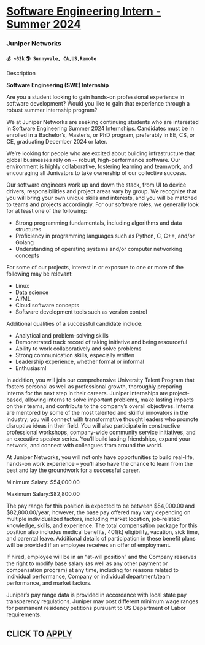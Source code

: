 # [Software Engineering Intern - Summer 2024](https://www.remotewlb.com/apply/software-engineering-intern-summer-2024-86241)  
### Juniper Networks  
#### `💰 ~82k` `🌎 Sunnyvale, CA,US,Remote`  

Description

**Software Engineering (SWE) Internship**

Are you a student looking to gain hands-on professional experience in software development? Would you like to gain that experience through a robust summer internship program?

We at Juniper Networks are seeking continuing students who are interested in Software Engineering Summer 2024 Internships. Candidates must be in enrolled in a Bachelor’s, Master’s, or PhD program, preferably in EE, CS, or CE, graduating December 2024 or later.

We’re looking for people who are excited about building infrastructure that global businesses rely on -- robust, high-performance software. Our environment is highly collaborative, fostering learning and teamwork, and encouraging all Junivators to take ownership of our collective success.

Our software engineers work up and down the stack, from UI to device drivers; responsibilities and project areas vary by group. We recognize that you will bring your own unique skills and interests, and you will be matched to teams and projects accordingly. For our software roles, we generally look for at least one of the following:

  * Strong programming fundamentals, including algorithms and data structures
  * Proficiency in programming languages such as Python, C, C++, and/or Golang
  * Understanding of operating systems and/or computer networking concepts

For some of our projects, interest in or exposure to one or more of the following may be relevant:

  * Linux
  * Data science
  * AI/ML
  * Cloud software concepts
  * Software development tools such as version control

Additional qualities of a successful candidate include:

  * Analytical and problem-solving skills
  * Demonstrated track record of taking initiative and being resourceful
  * Ability to work collaboratively and solve problems
  * Strong communication skills, especially written
  * Leadership experience, whether formal or informal
  * Enthusiasm!

In addition, you will join our comprehensive University Talent Program that fosters personal as well as professional growth, thoroughly preparing interns for the next step in their careers. Juniper internships are project-based, allowing interns to solve important problems, make lasting impacts on their teams, and contribute to the company’s overall objectives. Interns are mentored by some of the most talented and skillful innovators in the industry; you will connect with transformative thought leaders who promote disruptive ideas in their field. You will also participate in constructive professional workshops, company-wide community service initiatives, and an executive speaker series. You’ll build lasting friendships, expand your network, and connect with colleagues from around the world.

At Juniper Networks, you will not only have opportunities to build real-life, hands-on work experience – you’ll also have the chance to learn from the best and lay the groundwork for a successful career.

Minimum Salary: $54,000.00

Maximum Salary:$82,800.00

The pay range for this position is expected to be between $54,000.00 and $82,800.00/year; however, the base pay offered may vary depending on multiple individualized factors, including market location, job-related knowledge, skills, and experience. The total compensation package for this position also includes medical benefits, 401(k) eligibility, vacation, sick time, and parental leave. Additional details of participation in these benefit plans will be provided if an employee receives an offer of employment.

If hired, employee will be in an “at-will position” and the Company reserves the right to modify base salary (as well as any other payment or compensation program) at any time, including for reasons related to individual performance, Company or individual department/team performance, and market factors.

Juniper’s pay range data is provided in accordance with local state pay transparency regulations. Juniper may post different minimum wage ranges for permanent residency petitions pursuant to US Department of Labor requirements.

  
## CLICK TO [APPLY](https://www.remotewlb.com/apply/software-engineering-intern-summer-2024-86241)

